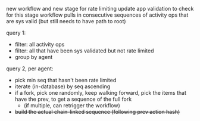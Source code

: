 
new workflow and new stage for rate limiting
update app validation to check for this stage
workflow pulls in consecutive sequences of activity ops that are sys valid (but still needs to have path to root)

query 1:
- filter: all activity ops
- filter: all that have been sys validated but not rate limited
- group by agent

query 2, per agent:
- pick min seq that hasn't been rate limited
- iterate (in-database) by seq ascending
- if a fork, pick one randomly, keep walking forward, pick the items that have the prev, to get a sequence of the full fork
  - (if multiple, can retrigger the workflow)
- ~~build the actual chain-linked sequence (following prev action hash)~~
